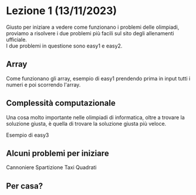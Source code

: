 # Lezione 1 (13/11/2023)
Giusto per iniziare a vedere come funzionano i problemi delle olimpiadi, proviamo a risolvere i due problemi più facili sul sito degli allenamenti ufficiale.  
I due problemi in questione sono easy1 e easy2.

## Array
Come funzionano gli array, esempio di easy1 prendendo prima in input tutti i numeri e poi scorrendo l'array.

## Complessità computazionale
Una cosa molto importante nelle olimpiadi di informatica, oltre a trovare la soluzione giusta, è quella di trovare la soluzione giusta più veloce.  

Esempio di easy3

## Alcuni problemi per iniziare
Cannoniere
Spartizione
Taxi
Quadrati

## Per casa?
